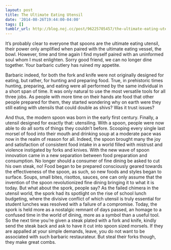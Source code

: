 ```yaml
---
layout: post
title: The Ultimate Eating Utensil
date: '2014-08-26T19:44:00-04:00'
tags: []
tumblr_url: http://blog.noj.cc/post/96225705457/the-ultimate-eating-utensil
---
```

It’s probably clear to everyone that spoons are the ultimate eating utensil, their power only amplified when paired with the ultimate eating vessel, the bowl.
However, time and time again I find myself paired with an uninformed soul whom I must enlighten. Sorry good friend, we can no longer dine together. Your barbaric cutlery has ruined my appetite.

Barbaric indeed, for both the fork and knife were not originally designed for eating, but rather, for hunting and preparing food. True, in prehistoric times hunting, preparing, and eating were all performed by the same individual in a short span of time. It was only natural to use the most versatile tools for all three jobs.
As people with more time on their hands ate food that other people prepared for them, they started wondering why on earth were they still eating with utensils that could double as shivs? Was it trust issues?


And thus, the modern spoon was born in the early first century. Finally, a utensil designed for exactly that: utensiling. With a spoon, people were now able to do all sorts of things they couldn’t before. Scooping every single last morsel of food into their mouth and drinking soup at a moderate pace was now in the realm of reason for all. Indeed, the spoon brought many the joy and satisfaction of consistent food intake in a world filled with mistrust and violence instigated by forks and knives.
With the new wave of spoon innovation came in a new separation between food preparation and consumption. No longer should a consumer of fine dining be asked to cut his own steak, no! Food began to be prepared consciously geared towards the effectiveness of the spoon, as such, so new foods and styles began to surface. Soups, small bites, risottos, sauces, one can only assume that the invention of the spoon revolutionized fine dining bringing it to what it is today.
But what about the spork, people say? As the failed chimera in the utensil world, the spork had its spotlight on the rise of school lunch budgeting, where the divisive conflict of which utensil is truly essential for student lunches was resolved with a failure of a compromise. Today, the spork is held more as a nostalgic remnant of days passed, an homage to a confused time in the world of dining, more as a symbol than a useful tool.
So the next time you’re given a steak plated with a fork and knife, kindly send the steak back and ask to have it cut into spoon sized morsels. If they are appalled at your simple demands, leave, you do not want to be associated with such barbaric restaurateur.
But steal their forks though, they make great combs.
